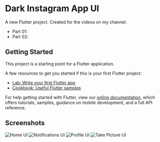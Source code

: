 # Dark Instagram App UI

A new Flutter project. Created for the videos on my channel.
- Part 01: 
- Part 02: 

## Getting Started

This project is a starting point for a Flutter application.

A few resources to get you started if this is your first Flutter project:

- [Lab: Write your first Flutter app](https://flutter.dev/docs/get-started/codelab)
- [Cookbook: Useful Flutter samples](https://flutter.dev/docs/cookbook)

For help getting started with Flutter, view our 
[online documentation](https://flutter.dev/docs), which offers tutorials, 
samples, guidance on mobile development, and a full API reference.

## Screenshots
![Home UI](https://i.ibb.co/qMbHxJg/Screenshot-1563136395.png)
![Notifications UI](https://i.ibb.co/16cYqJ4/Screenshot-1563136405.png)
![Profile UI](https://i.ibb.co/ZYBgLkC/Screenshot-1563136411.png)
![Take Picture UI](https://i.ibb.co/8cBPGRf/Screenshot-1563136421.png)
